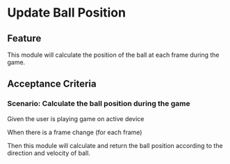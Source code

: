 # Update Ball Position

## Feature

This module will calculate the position of the ball at each frame
during the game.

## Acceptance Criteria

### Scenario: Calculate the ball position during the game

  Given the user is playing game on active device

  When there is a frame change (for each frame)

  Then this module will calculate and return the ball position
  according to the direction and velocity of ball.
